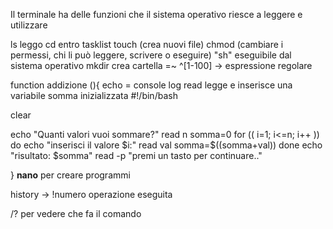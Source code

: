 Il terminale ha delle funzioni che il sistema operativo riesce a leggere e utilizzare

ls leggo 
cd entro
tasklist
touch (crea nuovi file)
chmod (cambiare i permessi, chi li può leggere, scrivere o eseguire)
"sh" eseguibile dal sistema operativo
mkdir crea cartella
=~ ^[1-100]  -> espressione regolare 

function addizione (){
echo = console log
read legge e inserisce una variabile
somma inizializzata 
#!/bin/bash

clear

echo "Quanti valori vuoi sommare?"
read n
somma=0
for (( i=1; i<=n; i++ ))
do
echo "inserisci il valore $i:"
read val
somma=$((somma+val))
done
echo "risultato: $somma"
read -p "premi un tasto per continuare.."

}
**nano** per creare programmi

history -> !numero operazione eseguita 

/? per vedere che fa il comando